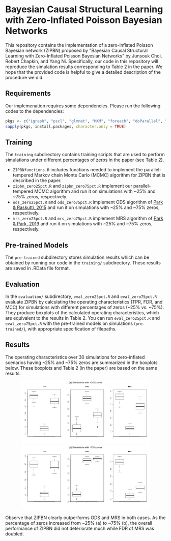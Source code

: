 # Bayesian Causal Structural Learning with Zero-Inflated Poisson Bayesian Networks

This repository contains the implementation of a zero-inflated Poisson Bayesian network (ZIPBN) proposed by "Bayesian Causal Structural Learning with Zero-Inflated Poisson Bayesian Networks" by Junsouk Choi, Robert Chapkin, and Yang Ni. Specifically, our code in this repository will reproduce the simulation results corresponding to Table 2 in the paper. We hope that the provided code is helpful to give a detailed description of the procedure we did. 

## Requirements

Our implemenation requires some dependencies. Please run the following codes to the dependencies:

``` r
pkgs <- c("igraph", "pscl", "glmnet", "MXM", "foreach", "doParallel", "doRNG")
sapply(pkgs, install.packages, character.only = TRUE)
```

## Training

The `training` subdirectory contains training scripts that are used to perform simulations under different percentages of zeros in the paper (see Table 2).

* `ZIPBNfunctions.R` includes functions needed to implement the parallel-tempered Markov chain Monte Carlo (MCMC) algorithm for ZIPBN that is described in the paper.
* `zipbn_zero25pct.R` and `zipbn_zero75pct.R` implement our parallel-tempered MCMC algorithm and run  it on simulations with ~25% and ~75% zeros, respectively.
* `ods_zero25pct.R` and `ods_zero75pct.R` implement ODS algorithm of [Park &  Raskutti, 2015](https://papers.nips.cc/paper/5896-learning-large-scale-poisson-dag-models-based-on-overdispersion-scoring.pdf) and run it on simulations with ~25% and ~75% zeros, respectively.
* `mrs_zero25pct.R` and `mrs_zero75pct.R` implement MRS algorithm of [Park & Park, 2019](http://proceedings.mlr.press/v89/park19a/park19a.pdf) and run it on simulations with ~25% and ~75% zeros, respectively.

## Pre-trained Models

The `pre-trained` subdirectory stores simulation results which can be obtained by running our code in the `training/` subdirectory. These results are saved in .RData file format.

## Evaluation

In the `evaluation/` subdirectory, `eval_zero25pct.R` and `eval_zero75pct.R` evaluate ZIPBN by calculating the operating characteristics (TPR, FDR, and MCC) for simulations with different percentages of zeros (~25% vs. ~75%). 
They produce boxplots of the calculated operating characteristics, which are equivalent to the results in Table 2.
You can run `eval_zero25pct.R` and `eval_zero75pct.R` with the pre-trained models on simulations (`pre-trained/`), with appropriate specification of filepaths. 

## Results

The operating characteristics over 30 simulations for zero-inflated scenarios having ~25% and ~75% zeros are summarized in the boxplots below. These boxplots and Table 2 (in the paper) are based on the same results.

<p align="center">
<img src="./figures/zeros-25pct.png" width="80%"/>
<img src="./figures/zeros-75pct.png" width="80%"/>
</p>

Observe that ZIPBN clearly outperforms ODS and MRS in both cases. As the percentage of zeros increased from ~25% (a) to ~75% (b), the overall performance of ZIPBN did not deteriorate much while FDR of MRS was doubled.
